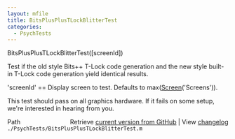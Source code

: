 ```yaml
---
layout: mfile
title: BitsPlusPlusTLockBlitterTest
categories:
  - PsychTests
---
```


BitsPlusPlusTLockBlitterTest\(\[screenId\]\)

Test if the old style Bits\+\+ T\-Lock code generation and the new style
built\-in T\-Lock code generation yield identical results.

'screenId' == Display screen to test. Defaults to max\([Screen](/docs/Screen)\('Screens'\)\).

This test should pass on all graphics hardware. If it fails on some
setup, we're interested in hearing from you.



<div class="code_header" style="text-align:right;">
  <span style="float:left;">Path&nbsp;&nbsp;</span> <span class="counter">Retrieve <a href=
  "https://raw.github.com/Psychtoolbox-3/Psychtoolbox-3/beta/./PsychTests/BitsPlusPlusTLockBlitterTest.m">current version from GitHub</a> | View <a href=
  "https://github.com/Psychtoolbox-3/Psychtoolbox-3/commits/beta/./PsychTests/BitsPlusPlusTLockBlitterTest.m">changelog</a></span>
</div>
<div class="code">
  <code>./PsychTests/BitsPlusPlusTLockBlitterTest.m</code>
</div>
